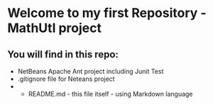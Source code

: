 # Welcome to my first Repository - MathUtl project
## You will find in this repo:
* NetBeans Apache Ant project including Junit Test
*  .gitignore file for Neteans project
*  * README.md - this file itself - using Markdown language
